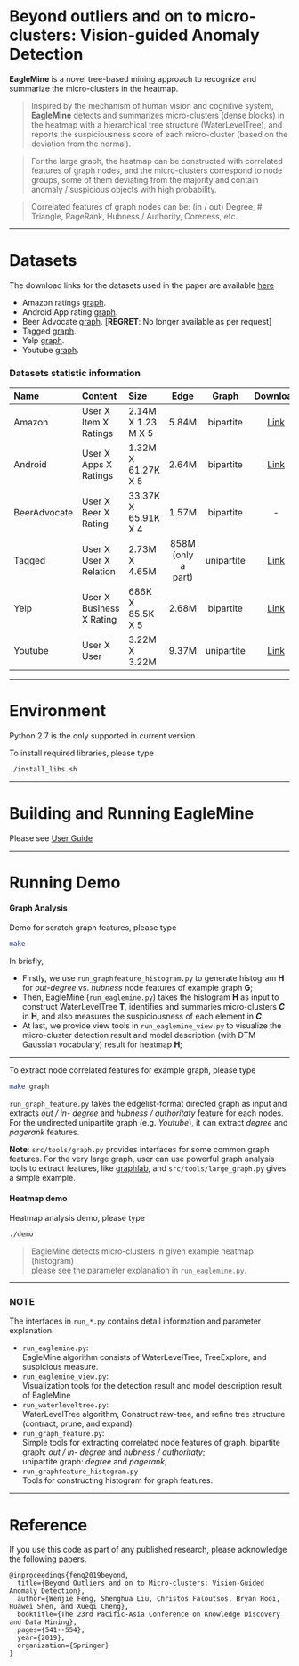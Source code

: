 Beyond outliers and on to micro-clusters: Vision-guided Anomaly Detection
========================
**EagleMine** is a novel tree-based mining approach to recognize and summarize the micro-clusters in the heatmap.

>   Inspired by the mechanism of human vision and cognitive system,
    **EagleMine** detects and summarizes micro-clusters (dense blocks) in the heatmap with a hierarchical 
    tree structure (WaterLevelTree), 
    and reports the suspiciousness score of each micro-cluster (based on the deviation from the normal).

>   For the large graph, the heatmap can be constructed with correlated features of graph nodes, 
    and the micro-clusters correspond to node groups, some of them deviating from the majority 
    and contain anomaly / suspicious objects with high probability.

>   Correlated features of graph nodes can be: 
    (in / out) Degree, # Triangle, PageRank, Hubness / Authority, Coreness, etc.

---

Datasets
========================
The download links for the datasets used in the paper are available [here](https://anonymous.com)
  - Amazon ratings [graph](http://konect.uni-koblenz.de/networks/amazon-ratings).
  - Android App rating [graph](http://jmcauley.ucsd.edu/data/amazon/).
  - Beer Advocate [graph](http://snap.stanford.edu/data/web-BeerAdvocate.html).  [**REGRET**: No longer available as per request]
  - Tagged [graph](https://linqs-data.soe.ucsc.edu/public/social_spammer/).
  - Yelp [graph](https://www.yelp.com/dataset_challenge).
  - Youtube [graph](http://konect.uni-koblenz.de/networks/youtube-u-growth).


### Datasets statistic information

|     Name     |          Content         |         Size        |  Edge  |    Graph   | Download |
|:------------|:------------------------  |:-------------------  |:------:|:----------:|:----------:|
| Amazon       | User X Item X Ratings    | 2.14M X 1.23 M X 5  | 5.84M  | bipartite  | [Link](http://konect.uni-koblenz.de/downloads/tsv/amazon-ratings.tar.bz2) |
| Android      | User X Apps X Ratings    | 1.32M X 61.27K X 5  | 2.64M  | bipartite  | [Link](http://snap.stanford.edu/data/amazon/productGraph/categoryFiles/ratings_Apps_for_Android.csv) |
| BeerAdvocate | User X Beer X Rating     | 33.37K X 65.91K X 4 | 1.57M  | bipartite  |      -      |
| Tagged       | User X User X Relation   | 2.73M X 4.65M       | 858M (only a part) | unipartite | [Link](https://linqs-data.soe.ucsc.edu/public/social_spammer/)   |
| Yelp         | User X Business X Rating | 686K X 85.5K X 5    | 2.68M  | bipartite  | [Link](https://www.yelp.com/dataset_challenge/dataset)   |
| Youtube      | User X User              | 3.22M X 3.22M       | 9.37M  | unipartite | [Link](http://konect.uni-koblenz.de/downloads/tsv/youtube-u-growth.tar.bz2)   |
---

Environment
=======================
Python 2.7 is the only supported in current version.

To install required libraries, please type
```bash
./install_libs.sh
```
----

Building and Running EagleMine
========================
Please see [User Guide](user_guide.pdf)

---

Running Demo
========================

#### Graph Analysis

Demo for scratch graph features, please type 
```bash
make
```
In briefly, 
 + Firstly, we use ```run_graphfeature_histogram.py``` to generate histogram **H** 
   for _out-degree_ vs. _hubness_ node features of example graph **G**;
 + Then, EagleMine (```run_eaglemine.py```) takes the histogram **H** as input to 
   construct WaterLevelTree **T**, identifies and summaries micro-clusters _**C**_ in **H**, 
   and also measures the suspiciousness of each element in _**C**_.
 + At last, we provide view tools in ```run_eaglemine_view.py``` to visualize the micro-cluster
   detection result and model description (with DTM Gaussian vocabulary) result for heatmap **H**;
___

To extract node correlated features for example graph, please type
```bash
make graph
```
```run_graph_feature.py``` takes the edgelist-format directed graph as input and extracts _out / in- degree_ and 
_hubness / authoritaty_ feature for each nodes.
For the undirected unipartite graph (e.g. _Youtube_), it can extract _degree_ and _pagerank_ features.

**Note**: ```src/tools/graph.py``` provides interfaces for some common graph features. 
For the very large graph, user can use powerful graph analysis tools to extract features, 
like [graphlab](https://turi.com/), and ```src/tools/large_graph.py``` gives a simple example.


#### Heatmap demo
Heatmap analysis demo, please type
```bash
./demo
```
> EagleMine detects micro-clusters in given example heatmap (histogram)     
  please see the parameter explanation in ```run_eaglemine.py```.

---

### **NOTE**
The interfaces in ```run_*.py``` contains detail information and parameter explanation.
 * ```run_eaglemine.py```:  
    EagleMine algorithm consists of WaterLevelTree, TreeExplore, and suspicious measure. 
 * ```run_eaglemine_view.py```:  
    Visualization tools for the detection result and model description result of EagleMine
 * ```run_waterleveltree.py```:  
    WaterLevelTree algorithm, Construct raw-tree, and refine tree structure
    (contract, prune, and expand).
 * ```run_graph_feature.py```:  
    Simple tools for extracting correlated node features of graph.
    bipartite graph: _out / in- degree_ and _hubness / authoritaty_;    
    unipartite graph: _degree_ and _pagerank_;
 * ```run_graphfeature_histogram.py```  
    Tools for constructing histogram for graph features.

---

Reference
========================
If you use this code as part of any published research, please acknowledge the following papers.
```
@inproceedings{feng2019beyond,
  title={Beyond Outliers and on to Micro-clusters: Vision-Guided Anomaly Detection},
  author={Wenjie Feng, Shenghua Liu, Christos Faloutsos, Bryan Hooi, Huawei Shen, and Xueqi Cheng},
  booktitle={The 23rd Pacific-Asia Conference on Knowledge Discovery and Data Mining},
  pages={541--554},
  year={2019},
  organization={Springer}
}
```